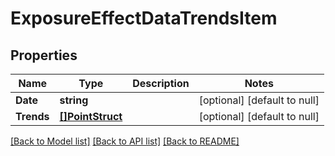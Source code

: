 # ExposureEffectDataTrendsItem

## Properties
Name | Type | Description | Notes
------------ | ------------- | ------------- | -------------
**Date** | **string** |  | [optional] [default to null]
**Trends** | [**[]PointStruct**](point_struct.md) |  | [optional] [default to null]

[[Back to Model list]](../README.md#documentation-for-models) [[Back to API list]](../README.md#documentation-for-api-endpoints) [[Back to README]](../README.md)


